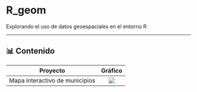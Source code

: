 # R_geom

Explorando el uso de datos geoespaciales en el entorno R

---

## 📊 Contenido

| Proyecto             |  Gráfico |
:-------------------------:|:-------------------------:
Mapa interactivo de municipios  |  ![]("https://github.com/YoViajo/R_geom/raw/main/leaflet/salida/mapa%20interactivo%20Bolivia%20municipios%20poblaci%C3%B3n%202012%20-%20cortes%20naturales%20-%20leyenda.png")
